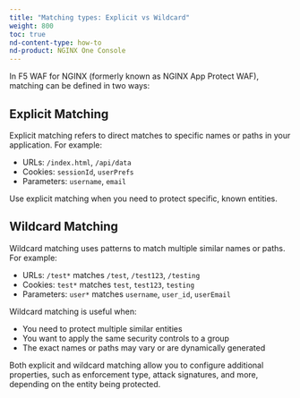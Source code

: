 ```yaml
---
title: "Matching types: Explicit vs Wildcard"
weight: 800
toc: true
nd-content-type: how-to
nd-product: NGINX One Console
---
```


In F5 WAF for NGINX (formerly known as NGINX App Protect WAF), matching can be defined in two ways:

## Explicit Matching
Explicit matching refers to direct matches to specific names or paths in your application. For example:
- URLs: `/index.html`, `/api/data`
- Cookies: `sessionId`, `userPrefs`
- Parameters: `username`, `email`

Use explicit matching when you need to protect specific, known entities.

## Wildcard Matching
Wildcard matching uses patterns to match multiple similar names or paths. For example:
- URLs: `/test*` matches `/test`, `/test123`, `/testing`
- Cookies: `test*` matches `test`, `test123`, `testing`
- Parameters: `user*` matches `username`, `user_id`, `userEmail`

Wildcard matching is useful when:
- You need to protect multiple similar entities
- You want to apply the same security controls to a group
- The exact names or paths may vary or are dynamically generated

Both explicit and wildcard matching allow you to configure additional properties, such as enforcement type, attack signatures, and more, depending on the entity being protected.
